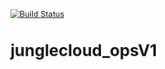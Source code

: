 
[![Build Status](https://travis-ci.org/steevivo/junglecloud_opsV1.svg?branch=master)](https://travis-ci.org/steevivo/junglecloud_opsV1)


# junglecloud_opsV1